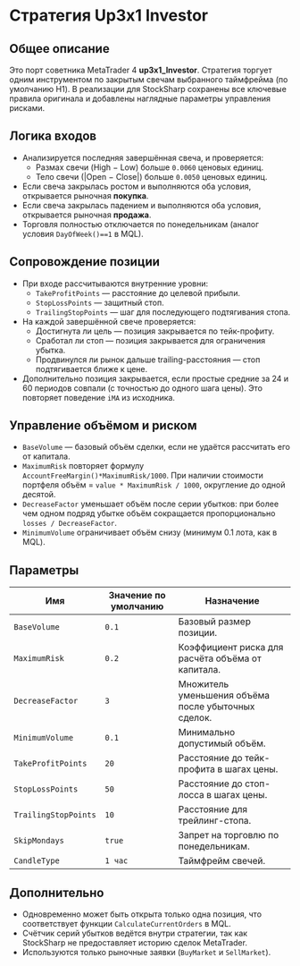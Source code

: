 # Стратегия Up3x1 Investor

## Общее описание
Это порт советника MetaTrader 4 **up3x1_Investor**. Стратегия торгует одним инструментом по закрытым свечам выбранного таймфрейма (по умолчанию H1). В реализации для StockSharp сохранены все ключевые правила оригинала и добавлены наглядные параметры управления рисками.

## Логика входов
- Анализируется последняя завершённая свеча, и проверяется:
  - Размах свечи (High − Low) больше `0.0060` ценовых единиц.
  - Тело свечи (|Open − Close|) больше `0.0050` ценовых единиц.
- Если свеча закрылась ростом и выполняются оба условия, открывается рыночная **покупка**.
- Если свеча закрылась падением и выполняются оба условия, открывается рыночная **продажа**.
- Торговля полностью отключается по понедельникам (аналог условия `DayOfWeek()==1` в MQL).

## Сопровождение позиции
- При входе рассчитываются внутренние уровни:
  - `TakeProfitPoints` — расстояние до целевой прибыли.
  - `StopLossPoints` — защитный стоп.
  - `TrailingStopPoints` — шаг для последующего подтягивания стопа.
- На каждой завершённой свече проверяется:
  - Достигнута ли цель — позиция закрывается по тейк-профиту.
  - Сработал ли стоп — позиция закрывается для ограничения убытка.
  - Продвинулся ли рынок дальше trailing-расстояния — стоп подтягивается ближе к цене.
- Дополнительно позиция закрывается, если простые средние за 24 и 60 периодов совпали (с точностью до одного шага цены). Это повторяет поведение `iMA` из исходника.

## Управление объёмом и риском
- `BaseVolume` — базовый объём сделки, если не удаётся рассчитать его от капитала.
- `MaximumRisk` повторяет формулу `AccountFreeMargin()*MaximumRisk/1000`. При наличии стоимости портфеля объём = `value * MaximumRisk / 1000`, округление до одной десятой.
- `DecreaseFactor` уменьшает объём после серии убытков: при более чем одном подряд убытке объём сокращается пропорционально `losses / DecreaseFactor`.
- `MinimumVolume` ограничивает объём снизу (минимум 0.1 лота, как в MQL).

## Параметры
| Имя | Значение по умолчанию | Назначение |
| --- | --------------------- | ---------- |
| `BaseVolume` | `0.1` | Базовый размер позиции. |
| `MaximumRisk` | `0.2` | Коэффициент риска для расчёта объёма от капитала. |
| `DecreaseFactor` | `3` | Множитель уменьшения объёма после убыточных сделок. |
| `MinimumVolume` | `0.1` | Минимально допустимый объём. |
| `TakeProfitPoints` | `20` | Расстояние до тейк-профита в шагах цены. |
| `StopLossPoints` | `50` | Расстояние до стоп-лосса в шагах цены. |
| `TrailingStopPoints` | `10` | Расстояние для трейлинг-стопа. |
| `SkipMondays` | `true` | Запрет на торговлю по понедельникам. |
| `CandleType` | `1 час` | Таймфрейм свечей. |

## Дополнительно
- Одновременно может быть открыта только одна позиция, что соответствует функции `CalculateCurrentOrders` в MQL.
- Счётчик серий убытков ведётся внутри стратегии, так как StockSharp не предоставляет историю сделок MetaTrader.
- Используются только рыночные заявки (`BuyMarket` и `SellMarket`).
